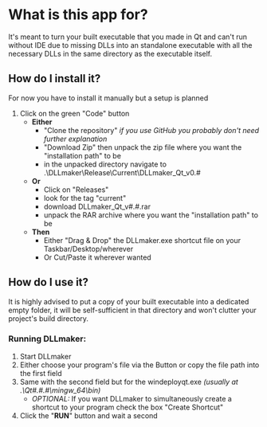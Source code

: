 # What is this app for?
It's meant to turn your built executable that you made in Qt and can't run without IDE due to missing DLLs into an standalone executable with all the necessary DLLs in the same directory as the executable itself.

## How do I install it?
For now you have to install it manually but a setup is planned
1. Click on the green "Code" button
   - **Either**
 		- "Clone the repository" *if you use GitHub you probably don't need further explanation*
 		- "Download Zip" then unpack the zip file where you want the "installation path" to be
      - in the unpacked directory navigate to .\DLLmaker\Release\Current\DLLmaker_Qt_v0.#
   - **Or**
     - Click on "Releases"
     - look for the tag "current"
     - download DLLmaker_Qt_v#.#.rar
     - unpack the RAR archive where you want the "installation path" to be
   - **Then**
     - Either "Drag & Drop" the DLLmaker.exe shortcut file on your Taskbar/Desktop/wherever
     - Or Cut/Paste it wherever wanted

## How do I use it?
It is highly advised to put a copy of your built executable into a dedicated empty folder, it will be self-sufficient in that directory and won't clutter your project's build directory. 

### Running DLLmaker:
1. Start DLLmaker
2. Either choose your program's file via the Button or copy the file path into the first field
3. Same with the second field but for the windeployqt.exe *(usually at .\Qt\#.#.#\mingw_64\bin)*
	- *OPTIONAL:* If you want DLLmaker to simultaneously create a shortcut to your program check the box "Create Shortcut"
4. Click the "**RUN**" button and wait a second
